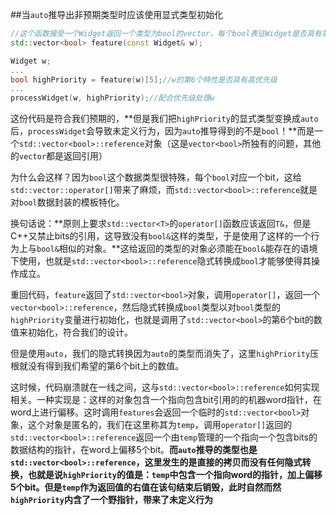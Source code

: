 ##当`auto`推导出非预期类型时应该使用显式类型初始化

```cpp
//这个函数接受一个Widget返回一个类型为bool的vector，每个bool表征Widget是否具有某个特性
std::vector<bool> feature(const Widget& w);

Widget w;
...
bool highPriority = feature(w)[5];//w的第6个特性是否具有高优先级
...
processWidget(w, highPriority);//配合优先级处理w
```

这份代码是符合我们预期的，**但是我们把`highPriority`的显式类型变换成`auto`后，`processWidget`会导致未定义行为，因为`auto`推导得到的不是`bool`！**而是一个`std::vector<bool>::reference`对象（这是`vector<bool>`所独有的问题，其他的`vector`都是返回引用）

为什么会这样？因为`bool`这个数据类型很特殊，每个`bool`对应一个bit，这给`std::vector::operator[]`带来了麻烦，而`std::vector<bool>::reference`就是对`bool`数据封装的模板特化。

换句话说：**原则上要求`std::vector<T>`的`operator[]`函数应该返回`T&`，但是C++又禁止bits的引用，这导致没有`bool&`这样的类型，于是使用了这样的一个行为上与`bool&`相似的对象。**这给返回的类型的对象必须能在`bool&`能存在的语境下使用，也就是`std::vector<bool>::reference`隐式转换成`bool`才能够使得其操作成立。

重回代码，`feature`返回了`std::vector<bool>`对象，调用`operator[]`，返回一个`vector<bool>::reference`，然后隐式转换成`bool`类型以对`bool`类型的`highPriority`变量进行初始化，也就是调用了`std::vector<bool>`的第6个bit的数值来初始化，符合我们的设计。

但是使用`auto`，我们的隐式转换因为`auto`的类型而消失了，这里`highPriority`压根就没有得到我们希望的第6个bit上的数值。

这时候，代码崩溃就在一线之间，这与`std::vector<bool>::reference`如何实现相关。一种实现是：这样的对象包含一个指向包含bit引用的的机器word指针，在word上进行偏移。这时调用`features`会返回一个临时的`std::vector<bool>`对象，这个对象是匿名的，我们在这里称其为`temp`，调用`operator[]`返回的`std::vector<bool>::reference`返回一个由`temp`管理的一个指向一个包含bits的数据结构的指针，在word上偏移5个bit。**而`auto`推导的类型也是`std::vector<bool>::reference`，这里发生的是直接的拷贝而没有任何隐式转换，也就是说`highPriority`的值是：`temp`中包含一个指向word的指针，加上偏移5个bit。但是`temp`作为返回值的右值在该句结束后销毁，此时自然而然`highPriority`内含了一个野指针，带来了未定义行为**


